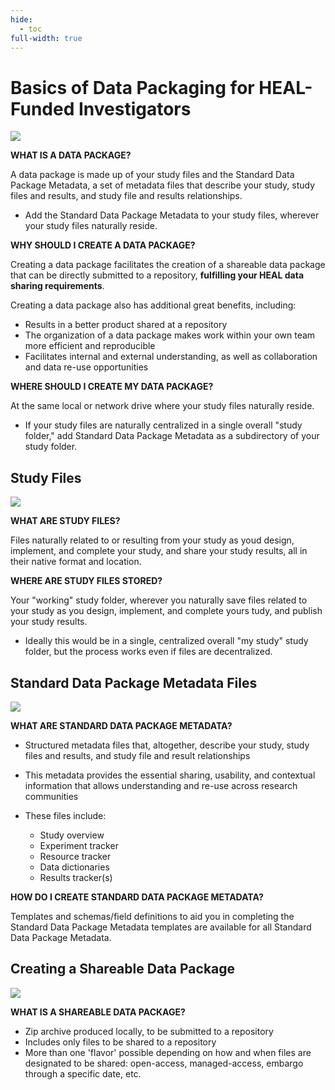 ```yaml
---
hide:
  - toc
full-width: true
---
```


# Basics of Data Packaging for HEAL-Funded Investigators
  
  ![](intro.drawio)

**WHAT IS A DATA PACKAGE?**

A data package is made up of your study files and the Standard Data Package Metadata, a set of metadata files that describe your study, study files and results, and study file and results relationships. 

* Add the Standard Data Package Metadata to your study files, wherever your study files naturally reside.

**WHY SHOULD I CREATE A DATA PACKAGE?**

Creating a data package facilitates the creation of a shareable data package that can be directly submitted to a repository, **fulfilling your HEAL data sharing requirements**.

Creating a data package also has additional great benefits, including:
  
* Results in a better product shared at a repository
* The organization of a data package makes work within your own team more efficient and reproducible
* Facilitates internal and external understanding, as well as collaboration and data re-use opportunities


**WHERE SHOULD I CREATE MY DATA PACKAGE?** 

At the same local or network drive where your study files naturally reside.

* If your study files are naturally centralized in a single overall "study folder," add Standard Data Package Metadata as a subdirectory of your study folder.

## Study Files


![](study-files.drawio)

**WHAT ARE STUDY FILES?**

Files naturally related to or resulting from your study as youd design, implement, and complete your study, and share your study results, all in their native format and location.

**WHERE ARE STUDY FILES STORED?**

Your "working" study folder, wherever you naturally save files related to your study as you design, implement, and complete yours tudy, and publish your study results.

* Ideally this would be in a single, centralized overall "my study" study folder, but the process works even if files are decentralized.

## Standard Data Package Metadata Files

![](metadata.drawio)

**WHAT ARE STANDARD DATA PACKAGE METADATA?**

* Structured metadata files that, altogether, describe your study, study files and results, and study file and result relationships
* This metadata provides the essential sharing, usability, and contextual information that allows understanding and re-use across research communities
* These files include:

  * Study overview
  * Experiment tracker
  * Resource tracker
  * Data dictionaries
  * Results tracker(s)

**HOW DO I CREATE STANDARD DATA PACKAGE METADATA?**

Templates and schemas/field definitions to aid you in completing the Standard Data Package Metadata templates are available for all Standard Data Package Metadata.

## Creating a Shareable Data Package

![](share.drawio)

**WHAT IS A SHAREABLE DATA PACKAGE?**

* Zip archive produced locally, to be submitted to a repository
* Includes only files to be shared to a repository
* More than one 'flavor' possible depending on how and when files are designated to be shared: open-access, managed-access, embargo through a specific date, etc.